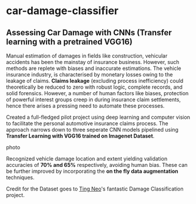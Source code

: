 # car-damage-classifier
## Assessing Car Damage with CNNs (Transfer learning with a pretrained VGG16)
Manual estimation of damages in fields like construction, vehicular accidents has been the mainstay of insurance business. However, such methods are replete with biases and inaccurate estimations. The vehicle insurance industry, is characterised by monetary losses owing to the leakage of claims. **Claims leakage** (excluding process inefficiency) could theoretically be reduced to zero with robust logic, complete records, and solid forensics. However, a number of human factors like biases, protection of powerful interest groups creep in during insurance claim settlements, hence there arises a pressing need to automate these processes.

Created a full-fledged pilot project using deep learning and computer vision to facilitate the personal automotive insurance claims process. The approach narrows down to three seperate CNN models pipelined using **Transfer Learning with VGG16 trained on Imagenet Dataset**.

photo

Recognized vehicle damage location and extent yielding validation accuracies of **70% and 65%** respectively, avoiding human bias. These can be further improved by incorporating the **on the fly data augmentation** techniques.

Credit for the Dataset goes to [Ting Neo](https://github.com/neokt/car-damage-detective)'s fantastic Damage Classification project.
